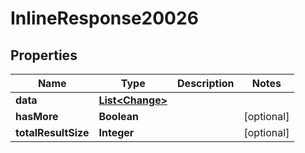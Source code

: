 
# InlineResponse20026

## Properties
Name | Type | Description | Notes
------------ | ------------- | ------------- | -------------
**data** | [**List&lt;Change&gt;**](Change.md) |  | 
**hasMore** | **Boolean** |  |  [optional]
**totalResultSize** | **Integer** |  |  [optional]



